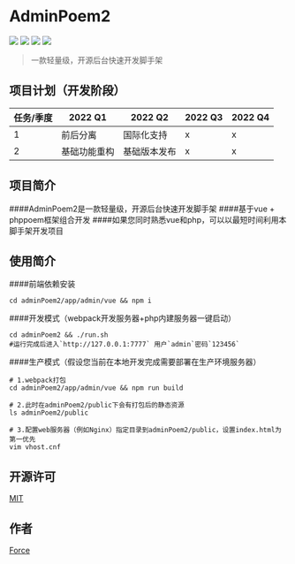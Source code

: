 # AdminPoem2

![](https://img.shields.io/badge/php-@phppoem-purple.svg?style=flat)
![](https://img.shields.io/badge/js-@vue-gree.svg?style=flat)
![](https://img.shields.io/badge/ui-@elementUI-blue.svg?style=flat)
![](https://img.shields.io/badge/License-@MIT-yellow.svg?style=flat)

> 一款轻量级，开源后台快速开发脚手架

## 项目计划（开发阶段）
|  任务/季度  | 2022 Q1 | 2022 Q2 | 2022 Q3 | 2022 Q4 |
|    ----    |   ----  |   ----  |   ----  |   ----  |
| 1 | 前后分离 | 国际化支持 | x | x |
| 2 | 基础功能重构 | 基础版本发布 | x | x |

## 项目简介
####AdminPoem2是一款轻量级，开源后台快速开发脚手架
####基于vue + phppoem框架组合开发
####如果您同时熟悉vue和php，可以以最短时间利用本脚手架开发项目

## 使用简介
####前端依赖安装
```shell
cd adminPoem2/app/admin/vue && npm i
```
####开发模式（webpack开发服务器+php内建服务器一键启动）
```shell
cd adminPoem2 && ./run.sh
#运行完成后进入`http://127.0.0.1:7777` 用户`admin`密码`123456`
```

####生产模式（假设您当前在本地开发完成需要部署在生产环境服务器）
```shell
# 1.webpack打包
cd adminPoem2/app/admin/vue && npm run build

# 2.此时在adminPoem2/public下会有打包后的静态资源
ls adminPoem2/public

# 3.配置web服务器（例如Nginx）指定目录到adminPoem2/public，设置index.html为第一优先
vim vhost.cnf
```

## 开源许可
[MIT](LICENSE)

## 作者
[Force](https://www.easybhu.cn)
